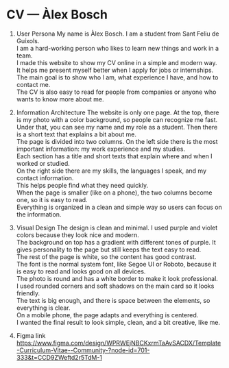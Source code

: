 # CV — Àlex Bosch
1) User Persona
My name is Àlex Bosch. I am a student from Sant Feliu de Guíxols.  
I am a hard-working person who likes to learn new things and work in a team.  
I made this website to show my CV online in a simple and modern way.  
It helps me present myself better when I apply for jobs or internships.  
The main goal is to show who I am, what experience I have, and how to contact me.  
The CV is also easy to read for people from companies or anyone who wants to know more about me.
2) Information Architecture
The website is only one page. At the top, there is my photo with a color background, so people can recognize me fast.  
Under that, you can see my name and my role as a student. Then there is a short text that explains a bit about me.  
The page is divided into two columns. On the left side there is the most important information: my work experience and my studies.  
Each section has a title and short texts that explain where and when I worked or studied.  
On the right side there are my skills, the languages I speak, and my contact information.  
This helps people find what they need quickly.  
When the page is smaller (like on a phone), the two columns become one, so it is easy to read.  
Everything is organized in a clean and simple way so users can focus on the information.

3) Visual Design
The design is clean and minimal. I used purple and violet colors because they look nice and modern.  
The background on top has a gradient with different tones of purple. It gives personality to the page but still keeps the text easy to read.  
The rest of the page is white, so the content has good contrast.  
The font is the normal system font, like Segoe UI or Roboto, because it is easy to read and looks good on all devices.  
The photo is round and has a white border to make it look professional.  
I used rounded corners and soft shadows on the main card so it looks friendly.  
The text is big enough, and there is space between the elements, so everything is clear.  
On a mobile phone, the page adapts and everything is centered.  
I wanted the final result to look simple, clean, and a bit creative, like me.

4) Figma link
https://www.figma.com/design/WPRWEjNBCKxrmTaAvSACDX/Template-Curriculum-Vitae--Community-?node-id=701-333&t=CCD9ZWeftd2r5TdM-1
